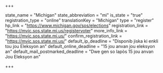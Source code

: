 +++

state_name = "Michigan"
state_abbreviation = "mi"
is_state = "true"
registration_type = "online"
translationKey = "Michigan"
type = "register"
hp_link = "https://www.michigan.gov/sos/elections"
registration_link = "https://mvic.sos.state.mi.us/registervoter"
more_info_link = "https://mvic.sos.state.mi.us/"
confirm_registration_link = "https://mvic.sos.state.mi.us/"
default_ip_deadline = "Disponib jiska ki enkli tou jou Eleksyon an"
default_online_deadline = "15 jou anvan jou eleksyon an"
default_mail_postmarked_deadline = "Dwe gen so lapòs 15 jou anvan Jou Eleksyon an"

+++